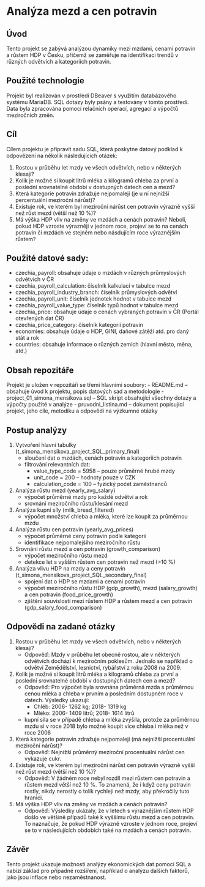 # Analýza mezd a cen potravin

## Úvod 
Tento projekt se zabývá analýzou dynamiky mezi mzdami, cenami potravin a růstem HDP v Česku, přičemž se zaměřuje na identifikaci trendů v různých odvětvích a kategoriích potravin.

## Použité technologie
Projekt byl realizován v prostředí DBeaver s využitím databázového systému MariaDB. SQL dotazy byly psány a testovány v tomto prostředí. Data byla zpracována pomocí relačních operací, agregací a výpočtů meziročních změn.

## Cíl
Cílem projektu je připravit sadu SQL, která poskytne datový podklad k odpovězení na několik následujících otázek:
   1. Rostou v průběhu let mzdy ve všech odvětvích, nebo v některých klesají?
   2. Kolik je možné si koupit litrů mléka a kilogramů chleba za první a poslední srovnatelné období v dostupných datech cen a mezd?
   3. Která kategorie potravin zdražuje nejpomaleji (je u ní nejnižší percentuální meziroční nárůst)?
   4. Existuje rok, ve kterém byl meziroční nárůst cen potravin výrazně vyšší než růst mezd (větší než 10 %)?
   5. Má výška HDP vliv na změny ve mzdách a cenách potravin? Neboli, pokud HDP vzroste výrazněji v jednom roce, projeví se to na cenách potravin či mzdách ve stejném nebo násdujícím roce výraznějším růstem?

## Použité datové sady:
-  czechia_payroll: obsahuje údaje o mzdách v různých průmyslových odvětvích v ČR
-  czechia_payroll_calculation: číselník kalkulací v tabulce mezd
-  czechia_payroll_industry_branch:  číselník průmyslových odvětví
-  czechia_payroll_unit: číselník jednotek hodnot v tabulce mezd
-  czechia_payroll_value_type: číselník typů hodnot v tabulce mezd
-  czechia_price: obsahuje údaje o cenách vybraných potravin v ČR (Portál otevřených dat ČR)
-  czechia_price_category: číselník kategorií potravin
-  economies: obsahuje údaje o HDP, GINI, daňové zátěži atd. pro daný stát a rok
-  countries: obsahuje informace o různých zemích (hlavní město, měna, atd.)

## Obsah repozitáře
Projekt je uložen v repozitáři se třemi hlavními soubory:
    - README.md – obsahuje úvod k projektu, popis datových sad a metodologie
    - project_01_simona_mensikova.sql – SQL skript obsahující všechny dotazy a výpočty použité v analýze
    - pruvodni_listina.md – dokument popisující projekt, jeho cíle, metodiku a odpovědi na výzkumné otázky

## Postup analýzy
1. Vytvoření hlavní tabulky (t_simona_mensikova_project_SQL_primary_final)
   - sloučení dat o mzdách, cenách potravin a kategoriích potravin
   - filtrování relevantních dat:
       - value_type_code = 5958 – pouze průměrné hrubé mzdy
       - unit_code = 200 – hodnoty pouze v CZK
       - calculation_code = 100 – fyzický počet zaměstnanců
2. Analýza růstu mezd (yearly_avg_salary)
   - výpočet průměrné mzdy pro každé odvětví a rok
   - srovnání meziročního růstu/klesání mezd
3. Analýza kupní síly (milk_bread_filtered)
   - výpočet množství chleba a mléka, které lze koupit za průměrnou mzdu
4. Analýza růstu cen potravin (yearly_avg_prices)
   - výpočet průměrné ceny potravin podle kategorií
   - identifikace nejpomalejšího meziročního růstu
5. Srovnání růstu mezd a cen potravin (growth_comparison)
   - výpočet meziročního růstu mezd
   - detekce let s vyšším růstem cen potravin než mezd (>10 %)
6. Analýza vlivu HDP na mzdy a ceny potravin (t_simona_mensikova_project_SQL_secondary_final)
   - spojení dat o HDP se mzdami a cenami potravin
   - výpočet meziročního růstu HDP (gdp_growth), mezd (salary_growth) a cen potravin (food_price_growth)
   - zjištění souvislostí mezi růstem HDP a růstem mezd a cen potravin (gdp_salary_food_comparison)

## Odpovědi na zadané otázky
1. Rostou v průběhu let mzdy ve všech odvětvích, nebo v některých klesají?
    - Odpověď: Mzdy v průběhu let obecně rostou, ale v některých odvětvích dochází k meziročním poklesům. Jednalo se například o odvětví Zemědělství, lesnictví, rybářství z roku 2008 na 2009.
2. Kolik je možné si koupit litrů mléka a kilogramů chleba za první a poslední srovnatelné období v dostupných datech cen a mezd?
    - Odpověď: Pro výpočet byla srovnána průměrná mzda s průměrnou cenou mléka a chleba v prvním a posledním dostupném roce v datech. Výsledky ukazují:
        - Chléb: 2006- 1262 kg; 2018- 1319 kg
        - Mléko: 2006- 1409 litrů; 2018- 1614 litrů
    - kupní síla se v případě chleba a mléka zvýšila, protože za průměrnou mzdu si v roce 2018 bylo možné koupit více chleba i mléka než v roce 2006
3. Která kategorie potravin zdražuje nejpomaleji (má nejnižší procentuální meziroční nárůst)?
    - Odpověď: Nejnižší průměrný meziroční procentuální nárůst cen vykazuje cukr.
4. Existuje rok, ve kterém byl meziroční nárůst cen potravin výrazně vyšší než růst mezd (větší než 10 %)?
    - Odpověď: V žádném roce nebyl rozdíl mezi růstem cen potravin a růstem mezd větší než 10 %. To znamená, že i když ceny potravin rostly, nikdy nerostly o tolik rychleji než mzdy, aby překročily tuto hranici.
5. Má výška HDP vliv na změny ve mzdách a cenách potravin?
    - Odpověď: Výsledky ukázaly, že v letech s výraznějším růstem HDP došlo ve většině případů také k vyššímu růstu mezd a cen potravin. To naznačuje, že pokud HDP výrazně vzroste v jednom roce, projeví se to v následujících obdobích také na mzdách a cenách potravin.

## Závěr
Tento projekt ukazuje možnosti analýzy ekonomických dat pomocí SQL a nabízí základ pro případné rozšíření, například o analýzu dalších faktorů, jako jsou inflace nebo nezaměstnanost.
